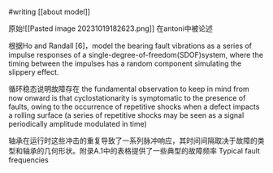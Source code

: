 #writing 
[[about model]]

原始![[Pasted image 20231019182623.png]] 在antoni中被论述

根据Ho and Randall [6]，model the bearing fault vibrations as a series of impulse responses of a single-degree-of-freedom(SDOF)system, where the timing between the impulses has a random component simulating the slippery effect.


循环稳态说明故障存在 the fundamental observation to keep in mind from now onward is that cyclostationarity is symptomatic to the presence of faults, owing to the occurrence of repetitive shocks when a defect impacts a rolling surface (a series of repetitive shocks may be seen as a signal periodically amplitude modulated in time)

轴承在运行时这些冲击的重复导致了一系列脉冲响应，其时间间隔取决于故障的类型和轴承的几何形状。附录A.1中的表格提供了一些典型的故障频率 Typical fault frequencies